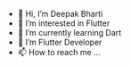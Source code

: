 - 👋 Hi, I’m Deepak Bharti
- 👀 I’m interested in Flutter
- 🌱 I’m currently learning Dart
- 💞️ I’m Flutter Developer
- 📫 How to reach me ...

<!---
deepakbhartiad/deepakbhartiad is a ✨ special ✨ repository because its `README.md` (this file) appears on your GitHub profile.
You can click the Preview link to take a look at your changes.
--->
